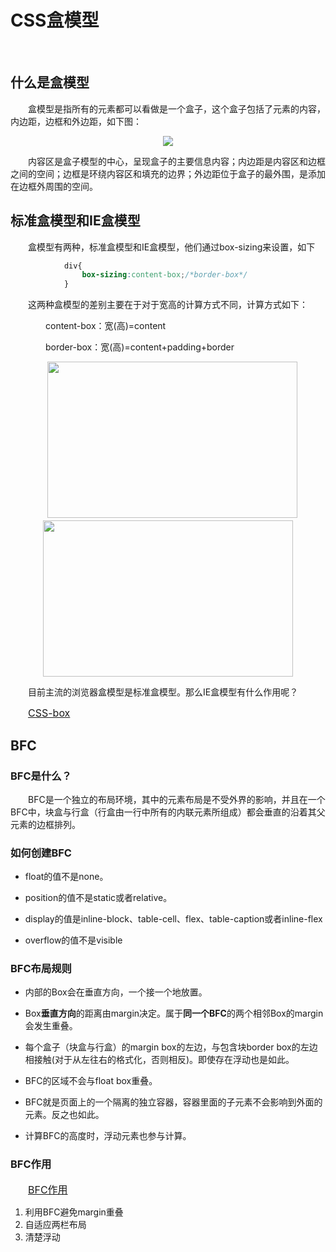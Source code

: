 # CSS盒模型

<br/>

## 什么是盒模型

　　盒模型是指所有的元素都可以看做是一个盒子，这个盒子包括了元素的内容，内边距，边框和外边距，如下图：

<div align="center">
  <img  src='img/css-box.png'></img>
</div>

　　内容区是盒子模型的中心，呈现盒子的主要信息内容；内边距是内容区和边框之间的空间；边框是环绕内容区和填充的边界；外边距位于盒子的最外围，是添加在边框外周围的空间。

## 标准盒模型和IE盒模型

　　盒模型有两种，标准盒模型和IE盒模型，他们通过box-sizing来设置，如下

```css
            div{
                box-sizing:content-box;/*border-box*/
            }
```

　　这两种盒模型的差别主要在于对于宽高的计算方式不同，计算方式如下：

　　　　content-box：宽(高)=content

　　　　border-box：宽(高)=content+padding+border

<div align="center">
　<img width='400' height='250' src='img/normal-box.jpeg'></img>
  <img width='400' height='250' src='img/ie-box.jpeg'></img>
</div>

　　目前主流的浏览器盒模型是标准盒模型。那么IE盒模型有什么作用呢？

<a style='margin-left:28px;font-size:16px;' href="/css-box" target="_blank">CSS-box</a>

## BFC

### BFC是什么？

　　BFC是一个独立的布局环境，其中的元素布局是不受外界的影响，并且在一个BFC中，块盒与行盒（行盒由一行中所有的内联元素所组成）都会垂直的沿着其父元素的边框排列。

### 如何创建BFC

- float的值不是none。

- position的值不是static或者relative。

- display的值是inline-block、table-cell、flex、table-caption或者inline-flex

- overflow的值不是visible

### BFC布局规则

- 内部的Box会在垂直方向，一个接一个地放置。

- Box**垂直方向**的距离由margin决定。属于**同一个BFC**的两个相邻Box的margin会发生重叠。

- 每个盒子（块盒与行盒）的margin box的左边，与包含块border box的左边相接触(对于从左往右的格式化，否则相反)。即使存在浮动也是如此。

- BFC的区域不会与float box重叠。

- BFC就是页面上的一个隔离的独立容器，容器里面的子元素不会影响到外面的元素。反之也如此。

- 计算BFC的高度时，浮动元素也参与计算。

### BFC作用

<a style='margin-left:28px;font-size:16px;' href="/css-box" target="_blank">BFC作用</a>

1. 利用BFC避免margin重叠
2. 自适应两栏布局
3. 清楚浮动
